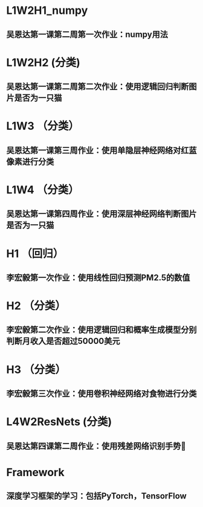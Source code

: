 # L1W2H1_numpy
## 吴恩达第一课第二周第一次作业：numpy用法

# L1W2H2 (分类)
## 吴恩达第一课第二周第二次作业：使用逻辑回归判断图片是否为一只猫

# L1W3 （分类）
## 吴恩达第一课第三周作业：使用单隐层神经网络对红蓝像素进行分类

# L1W4 （分类）
## 吴恩达第一课第四周作业：使用深层神经网络判断图片是否为一只猫

# H1 （回归）
## 李宏毅第一次作业：使用线性回归预测PM2.5的数值

# H2 （分类）
## 李宏毅第二次作业：使用逻辑回归和概率生成模型分别判断月收入是否超过50000美元

# H3 （分类）
## 李宏毅第三次作业：使用卷积神经网络对食物进行分类

# L4W2ResNets (分类)
## 吴恩达第四课第二周作业：使用残差网络识别手势👋

# Framework 
## 深度学习框架的学习：包括PyTorch，TensorFlow
